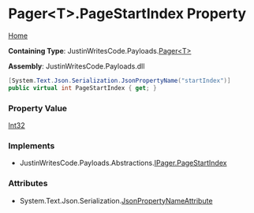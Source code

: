 # Pager\<T\>\.PageStartIndex Property

[Home](../../../README.md)

**Containing Type**: JustinWritesCode\.Payloads\.[Pager\<T\>](../README.md)

**Assembly**: JustinWritesCode\.Payloads\.dll

```csharp
[System.Text.Json.Serialization.JsonPropertyName("startIndex")]
public virtual int PageStartIndex { get; }
```

### Property Value

[Int32](https://docs.microsoft.com/en-us/dotnet/api/system.int32)

### Implements

* JustinWritesCode\.Payloads\.Abstractions\.[IPager.PageStartIndex](../../Abstractions/IPager/PageStartIndex/README.md)

### Attributes

* System\.Text\.Json\.Serialization\.[JsonPropertyNameAttribute](https://docs.microsoft.com/en-us/dotnet/api/system.text.json.serialization.jsonpropertynameattribute)

